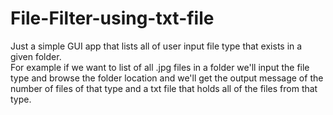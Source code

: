 # File-Filter-using-txt-file

Just a simple GUI app that lists all of user input file type that exists in a given folder.\
For example if we want to list of all .jpg files in a folder we'll input the file type and browse the folder location and we'll get the output message of the number of files of that type and a txt file that holds all of the files from that type.

